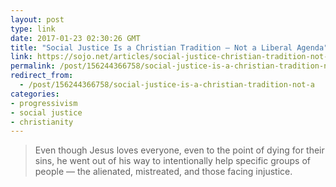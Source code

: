```yaml
---
layout: post
type: link
date: 2017-01-23 02:30:26 GMT
title: "Social Justice Is a Christian Tradition — Not a Liberal Agenda"
link: https://sojo.net/articles/social-justice-christian-tradition-not-liberal-agenda
permalink: /post/156244366758/social-justice-is-a-christian-tradition-not-a
redirect_from: 
  - /post/156244366758/social-justice-is-a-christian-tradition-not-a
categories:
- progressivism
- social justice
- christianity
---
```


<p><blockquote>Even though Jesus loves everyone, even to the point of dying for their sins, he went out of his way to intentionally help specific groups of people — the alienated, mistreated, and those facing injustice. </blockquote></p>